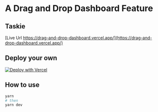 # A Drag and Drop Dashboard Feature

## Taskie

[Live Url https://drag-and-drop-dashboard.vercel.app/](https://drag-and-drop-dashboard.vercel.app/)

## Deploy your own

[![Deploy with Vercel](https://vercel.com/button)](https://github.com/anjola-adeuyi/drag-and-drop-dashboard.git)

## How to use

```bash
yarn
# then
yarn dev
```
